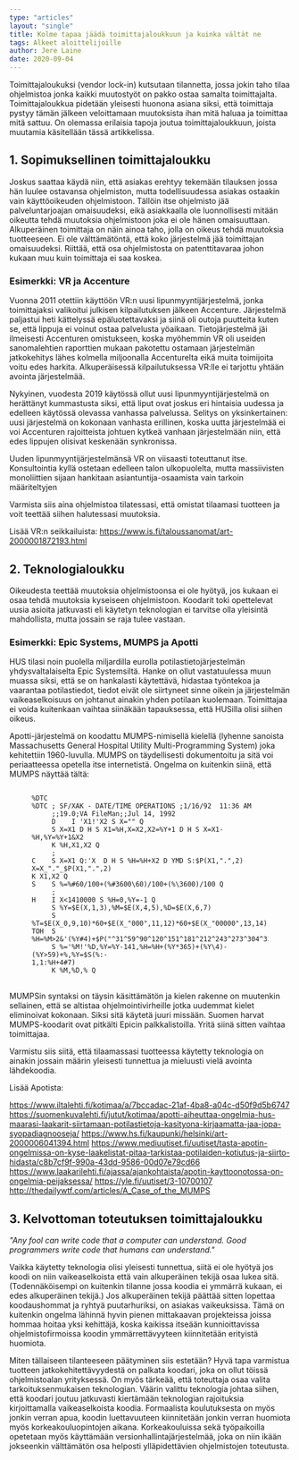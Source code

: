 ```yaml
---
type: "articles"
layout: "single"
title: Kolme tapaa jäädä toimittajaloukkuun ja kuinka vältät ne
tags: Alkeet aloittelijoille
author: Jere Laine
date: 2020-09-04
---
```


Toimittajaloukuksi (vendor lock-in) kutsutaan tilannetta, jossa jokin taho tilaa ohjelmistoa jonka kaikki muutostyöt on pakko ostaa samalta toimittajalta. Toimittajaloukkua pidetään yleisesti huonona asiana siksi, että toimittaja pystyy tämän jälkeen veloittamaan muutoksista ihan mitä haluaa ja toimittaa mitä sattuu. On olemassa erilaisia tapoja joutua toimittajaloukkuun, joista muutamia käsitellään tässä artikkelissa.

## 1. Sopimuksellinen toimittajaloukku

Joskus saattaa käydä niin, että asiakas erehtyy tekemään tilauksen jossa hän luulee ostavansa ohjelmiston, mutta todellisuudessa asiakas ostaakin vain käyttöoikeuden ohjelmistoon. Tällöin itse ohjelmisto jää palveluntarjoajan omaisuudeksi, eikä asiakkaalla ole luonnollisesti mitään oikeutta tehdä muutoksia ohjelmistoon joka ei ole hänen omaisuuttaan. Alkuperäinen toimittaja on näin ainoa taho, jolla on oikeus tehdä muutoksia tuotteeseen. Ei ole välttämätöntä, että koko järjestelmä jää toimittajan omaisuudeksi. Riittää, että osa ohjelmistosta on patenttitavaraa johon kukaan muu kuin toimittaja ei saa koskea.

### Esimerkki: VR ja Accenture

Vuonna 2011 otettiin käyttöön VR:n uusi lipunmyyntijärjestelmä, jonka toimittajaksi valikoitui julkisen kilpailutuksen jälkeen Accenture. Järjestelmä paljastui heti kättelyssä epäluotettavaksi ja siinä oli outoja puutteita kuten se, että lippuja ei voinut ostaa palvelusta yöaikaan. Tietojärjestelmä jäi ilmeisesti Accenturen omistukseen, koska myöhemmin VR oli useiden sanomalehtien raporttien mukaan pakotettu ostamaan järjestelmän jatkokehitys lähes kolmella miljoonalla Accenturelta eikä muita toimijoita voitu edes harkita. Alkuperäisessä kilpailutuksessa VR:lle ei tarjottu yhtään avointa järjestelmää.

Nykyinen, vuodesta 2019 käytössä ollut uusi lipunmyyntijärjestelmä on herättänyt kummastusta siksi, että liput ovat joskus eri hintaisia uudessa ja edelleen käytössä olevassa vanhassa palvelussa. Selitys on yksinkertainen: uusi järjestelmä on kokonaan vanhasta erillinen, koska uutta järjestelmää ei voi Accenturen rajoitteista johtuen kytkeä vanhaan järjestelmään niin, että edes lippujen olisivat keskenään synkronissa.

Uuden lipunmyyntijärjestelmänsä VR on viisaasti toteuttanut itse. Konsultointia
kyllä ostetaan edelleen talon ulkopuolelta, mutta massiivisten monoliittien sijaan  hankitaan asiantuntija-osaamista vain tarkoin määriteltyjen 

Varmista siis aina ohjelmistoa tilatessasi, että omistat tilaamasi tuotteen ja voit teettää siihen halutessasi muutoksia.

Lisää VR:n seikkailuista:
https://www.is.fi/taloussanomat/art-2000001872193.html


## 2. Teknologialoukku

Oikeudesta teettää muutoksia ohjelmistoonsa ei ole hyötyä, jos kukaan ei osaa tehdä muutoksia kyseiseen ohjelmistoon. Koodarit toki opettelevat uusia asioita jatkuvasti eli käytetyn teknologian ei tarvitse olla yleisintä mahdollista, mutta jossain se raja tulee vastaan.

### Esimerkki: Epic Systems, MUMPS ja Apotti

HUS tilasi noin puolella miljardilla eurolla potilastietojärjestelmän yhdysvaltalaiselta Epic Systemsiltä. Hanke on ollut vastatuulessa muun muassa siksi, että se on hankalasti käytettävä, hidastaa työntekoa  ja vaarantaa potilastiedot, tiedot eivät ole siirtyneet sinne oikein ja järjestelmän vaikeaselkoisuus on johtanut ainakin yhden potilaan kuolemaan. Toimittajaa ei voida kuitenkaan vaihtaa siinäkään tapauksessa, että HUSilla olisi siihen oikeus.

Apotti-järjestelmä on koodattu MUMPS-nimisellä kielellä (lyhenne sanoista Massachusetts General Hospital Utility Multi-Programming System) joka kehitettiin 1960-luvulla. MUMPS on täydellisesti dokumentoitu ja sitä voi periaatteessa opetella itse internetistä. Ongelma on kuitenkin siinä, että MUMPS näyttää tältä:

<figure>
<pre>
<code>
%DTC
%DTC ; SF/XAK - DATE/TIME OPERATIONS ;1/16/92  11:36 AM
     ;;19.0;VA FileMan;;Jul 14, 1992
     D    I 'X1!'X2 S X="" Q
     S X=X1 D H S X1=%H,X=X2,X2=%Y+1 D H S X=X1-%H,%Y=%Y+1&X2
     K %H,X1,X2 Q
     ;
C    S X=X1 Q:'X  D H S %H=%H+X2 D YMD S:$P(X1,".",2) X=X_"."_$P(X1,".",2) 
K X1,X2 Q
S    S %=%#60/100+(%#3600\60)/100+(%\3600)/100 Q
     ;
H    I X&lt;1410000 S %H=0,%Y=-1 Q
     S %Y=$E(X,1,3),%M=$E(X,4,5),%D=$E(X,6,7)
     S %T=$E(X_0,9,10)*60+$E(X_"000",11,12)*60+$E(X_"00000",13,14)
TOH  S 
%H=%M&gt;2&'(%Y#4)+$P("^31^59^90^120^151^181^212^243^273^304^334","^",%M)+%D
     S %='%M!'%D,%Y=%Y-141,%H=%H+(%Y*365)+(%Y\4)-(%Y&gt;59)+%,%Y=$S(%:-
1,1:%H+4#7)
     K %M,%D,% Q
</code> 
</pre>
</figure>

MUMPSin syntaksi on täysin käsittämätön ja kielen rakenne on muutenkin sellainen, että se altistaa ohjelmointivirheille jotka uudemmat kielet eliminoivat kokonaan. Siksi sitä käytetä juuri missään. Suomen harvat MUMPS-koodarit ovat pitkälti Epicin palkkalistoilla. Yritä siinä sitten vaihtaa toimittajaa.

Varmistu siis siitä, että tilaamassasi tuotteessa käytetty teknologia on ainakin jossain määrin yleisesti tunnettua ja mieluusti vielä avointa lähdekoodia.

Lisää Apotista:

https://www.iltalehti.fi/kotimaa/a/7bccadac-21af-4ba8-a04c-d50f9d5b6747
https://suomenkuvalehti.fi/jutut/kotimaa/apotti-aiheuttaa-ongelmia-hus-maarasi-laakarit-siirtamaan-potilastietoja-kasityona-kirjaamatta-jaa-jopa-syopadiagnooseja/
https://www.hs.fi/kaupunki/helsinki/art-2000006041394.html
https://www.mediuutiset.fi/uutiset/tasta-apotin-ongelmissa-on-kyse-laakelistat-pitaa-tarkistaa-potilaiden-kotiutus-ja-siirto-hidasta/c8b7cf9f-990a-43dd-9586-00d07e79cd66
https://www.laakarilehti.fi/ajassa/ajankohtaista/apotin-kayttoonotossa-on-ongelmia-peijaksessa/
https://yle.fi/uutiset/3-10700107<br>
http://thedailywtf.com/articles/A_Case_of_the_MUMPS


## 3. Kelvottoman toteutuksen toimittajaloukku

_"Any fool can write code that a computer can understand. Good programmers write code that humans can understand."_

Vaikka käytetty teknologia olisi yleisesti tunnettua, siitä ei ole hyötyä jos koodi on niin vaikeaselkoista että vain alkuperäinen tekijä osaa lukea sitä. (Todennäköisempi on kuitenkin tilanne jossa koodia ei ymmärrä kukaan, ei edes alkuperäinen tekijä.) Jos alkuperäinen tekijä päättää sitten lopettaa koodaushommat ja ryhtyä puutarhuriksi, on asiakas vaikeuksissa. Tämä on kuitenkin ongelma lähinnä hyvin pienen mittakaavan projekteissa joissa hommaa hoitaa yksi kehittäjä, koska kaikissa itseään kunnioittavissa ohjelmistofirmoissa koodin ymmärrettävyyteen kiinnitetään erityistä huomiota.

Miten tällaiseen tilanteeseen päätyminen siis estetään? Hyvä tapa varmistua tuotteen jatkokehitettävyydestä on palkata koodari, joka on ollut töissä ohjelmistoalan yrityksessä. On myös tärkeää, että toteuttaja osaa valita tarkoituksenmukaisen teknologian. Väärin valittu teknologia johtaa siihen, että koodari joutuu jatkuvasti kiertämään teknologian rajoituksia kirjoittamalla vaikeaselkoista koodia. Formaalista koulutuksesta on myös jonkin verran apua, koodin luettavuuteen kiinnitetään jonkin verran huomiota myös korkeakouluopintojen aikana. Korkeakouluissa sekä työpaikoilla opetetaan myös käyttämään versionhallintajärjestelmää, joka on niin ikään jokseenkin välttämätön osa helposti ylläpidettävien ohjelmistojen toteutusta.
